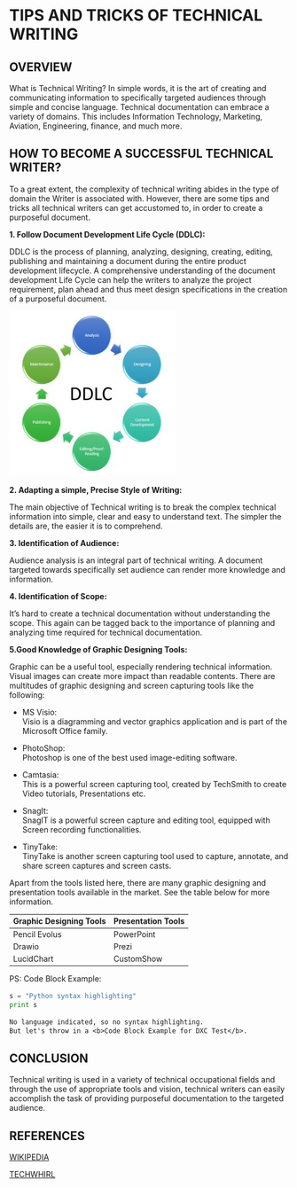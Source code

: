 ﻿
# TIPS AND TRICKS OF TECHNICAL WRITING

## OVERVIEW

What is Technical Writing? In simple words, it is the art of creating and communicating information to specifically targeted audiences through simple and concise language. Technical documentation can embrace a variety of domains. This includes Information Technology, Marketing, Aviation, Engineering, finance, and much more.

## HOW TO BECOME A SUCCESSFUL TECHNICAL WRITER?

To a great extent, the complexity of technical writing abides in the type of domain the Writer is associated with. However, there are some tips and tricks all technical writers can get accustomed to, in order to create a purposeful document. 

**1. Follow Document Development Life Cycle (DDLC):**

DDLC is the process of planning, analyzing, designing, creating, editing, publishing and maintaining a document during the entire product development lifecycle. A comprehensive understanding of the document development Life Cycle can help the writers to analyze the project requirement, plan ahead and thus meet design specifications in the creation of a purposeful document.

![DDLC](https://github.com/BinduChonattil/DXC_Markdown_Bindu/blob/master/DDLC-Phases.jpg)


**2. Adapting a simple, Precise Style of Writing:**

The main objective of Technical writing is to break the complex technical information into simple, clear and easy to understand text. The simpler the details are, the easier it is to comprehend.

**3. Identification of Audience:**

Audience analysis is an integral part of technical writing. A document targeted towards specifically set audience can render more knowledge and information.

**4. Identification of Scope:**

It’s hard to create a technical documentation without understanding the scope. This again can be tagged back to the importance of planning and analyzing time required for technical documentation.

**5.Good Knowledge of Graphic Designing Tools:**   

Graphic can be a useful tool, especially rendering technical information. Visual images can create more impact than readable contents. There are multitudes of graphic designing and screen capturing tools like the following:

* MS Visio:  
Visio is a diagramming and vector graphics application and is part of the Microsoft Office family.

* PhotoShop:  
Photoshop is one of the best used image-editing software.

* Camtasia:  
This is a powerful screen capturing tool, created by TechSmith to create Video tutorials, Presentations etc.

* SnagIt:  
SnagIT is a powerful screen capture and editing tool, equipped with Screen recording functionalities.

* TinyTake:  
TinyTake is another screen capturing tool used to capture, annotate, and share screen captures and screen casts.


Apart from the tools listed here, there are many graphic designing and presentation tools available in the market. See the table below for more information.  

Graphic Designing Tools | Presentation Tools
------------ | -------------
Pencil Evolus | PowerPoint
Drawio | Prezi
LucidChart | CustomShow

PS: Code Block Example:
```python
s = "Python syntax highlighting"
print s
```
 
```
No language indicated, so no syntax highlighting. 
But let's throw in a <b>Code Block Example for DXC Test</b>.
```


## CONCLUSION
Technical writing is used in a variety of technical occupational fields and through the use of appropriate tools and vision, technical writers can easily accomplish the task of providing purposeful documentation to the targeted audience. 

## REFERENCES
[WIKIPEDIA](https://en.wikipedia.org/wiki/Technical_writing)

[TECHWHIRL](https://techwhirl.com/what-is-technical-writing/)
